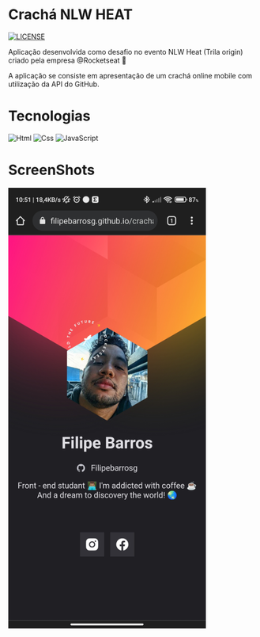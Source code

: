 # Crachá NLW HEAT 
[![LICENSE](https://img.shields.io/github/license/filipebarrosg/cracha-nlw-heat)](https://github.com/Filipebarrosg/cracha-nlw-heat/blob/main/LICENSE)

Aplicação desenvolvida como desafio no evento NLW Heat (Trila origin) criado pela empresa @Rocketseat :rocket:

A aplicação se consiste em apresentação de um crachá online mobile com utilização da API do GitHub.

# Tecnologias
![Html](https://img.shields.io/badge/HTML5-E34F26?style=for-the-badge&logo=html5&logoColor=white)
![Css](https://img.shields.io/badge/CSS3-1572B6?style=for-the-badge&logo=css3&logoColor=white)
![JavaScript](https://img.shields.io/badge/JavaScript-323330?style=for-the-badge&logo=javascript&logoColor=F7DF1E)



# ScreenShots
<img src="https://github.com/Filipebarrosg/assents/blob/main/Cracha-NLW/nlwHeatMobile.jpg" width="400px">
